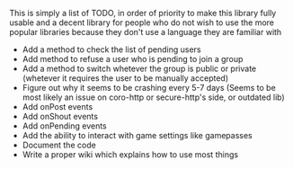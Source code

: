   This is simply a list of TODO, in order of priority to make this library fully usable and
  a decent library for people who do not wish to use the more popular libraries because they don't use a language they are familiar with

  
- Add a method to check the list of pending users
- Add method to refuse a user who is pending to join a group
- Add a method to switch whetever the group is public or private (whetever it requires the user to be manually accepted)
- Figure out why it seems to be crashing every 5-7 days (Seems to be most likely an issue on coro-http or secure-http's side, or outdated lib)
- Add onPost events
- Add onShout events
- Add onPending events
- Add the ability to interact with game settings like gamepasses
- Document the code
- Write a proper wiki which explains how to use most things
